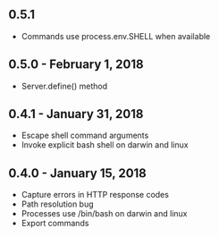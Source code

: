 ## 0.5.1
- Commands use process.env.SHELL when available

## 0.5.0 - February 1, 2018
- Server.define() method

## 0.4.1 - January 31, 2018
- Escape shell command arguments
- Invoke explicit bash shell on darwin and linux

## 0.4.0 - January 15, 2018
- Capture errors in HTTP response codes
- Path resolution bug
- Processes use /bin/bash on darwin and linux
- Export commands
